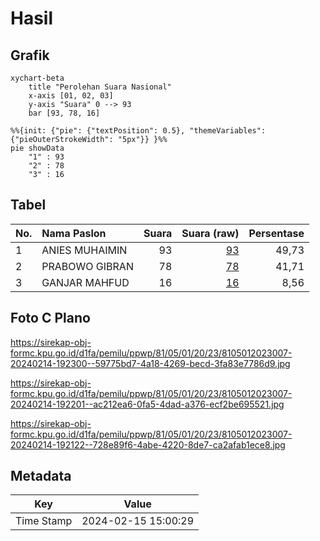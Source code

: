 # Hasil

## Grafik

```mermaid
xychart-beta
    title "Perolehan Suara Nasional"
    x-axis [01, 02, 03]
    y-axis "Suara" 0 --> 93
    bar [93, 78, 16]
```

```mermaid
%%{init: {"pie": {"textPosition": 0.5}, "themeVariables": {"pieOuterStrokeWidth": "5px"}} }%%
pie showData
    "1" : 93
    "2" : 78
    "3" : 16
```

## Tabel

| No. | Nama Paslon    | Suara | Suara (raw) | Persentase |
|:--- |:-------------- | -----:| -----------:| ----------:|
| 1   | ANIES MUHAIMIN | 93    | [93][p-1]   | 49,73      |
| 2   | PRABOWO GIBRAN | 78    | [78][p-2]   | 41,71      |
| 3   | GANJAR MAHFUD  | 16    | [16][p-3]   | 8,56       |


[p-1]: https://github.com/gigit-pemilu/pemilu-2024/blob/main/pilpres/hitung-suara/sub/81-maluku/sub/05-seram-bagian-timur/sub/01-bula/sub/2023-kampung-wailola/sub/007-tps/sub/paslon-1.txt
[p-2]: https://github.com/gigit-pemilu/pemilu-2024/blob/main/pilpres/hitung-suara/sub/81-maluku/sub/05-seram-bagian-timur/sub/01-bula/sub/2023-kampung-wailola/sub/007-tps/sub/paslon-2.txt
[p-3]: https://github.com/gigit-pemilu/pemilu-2024/blob/main/pilpres/hitung-suara/sub/81-maluku/sub/05-seram-bagian-timur/sub/01-bula/sub/2023-kampung-wailola/sub/007-tps/sub/paslon-3.txt

## Foto C Plano

https://sirekap-obj-formc.kpu.go.id/d1fa/pemilu/ppwp/81/05/01/20/23/8105012023007-20240214-192300--59775bd7-4a18-4269-becd-3fa83e7786d9.jpg

https://sirekap-obj-formc.kpu.go.id/d1fa/pemilu/ppwp/81/05/01/20/23/8105012023007-20240214-192201--ac212ea6-0fa5-4dad-a376-ecf2be695521.jpg

https://sirekap-obj-formc.kpu.go.id/d1fa/pemilu/ppwp/81/05/01/20/23/8105012023007-20240214-192122--728e89f6-4abe-4220-8de7-ca2afab1ece8.jpg


## Metadata

| Key        | Value               |
| ---------- | ------------------- |
| Time Stamp | 2024-02-15 15:00:29 |




